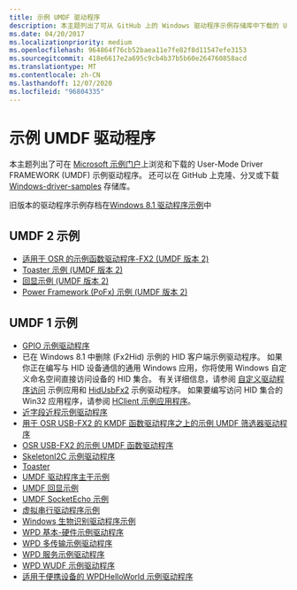 ```yaml
---
title: 示例 UMDF 驱动程序
description: 本主题列出了可从 GitHub 上的 Windows 驱动程序示例存储库中下载的 User-Mode Driver Framework (UMDF) 示例驱动程序。
ms.date: 04/20/2017
ms.localizationpriority: medium
ms.openlocfilehash: 964864f76cb52baea11e7fe82f8d11547efe3153
ms.sourcegitcommit: 418e6617e2a695c9cb4b37b5b60e264760858acd
ms.translationtype: MT
ms.contentlocale: zh-CN
ms.lasthandoff: 12/07/2020
ms.locfileid: "96804335"
---
```

# <a name="sample-umdf-drivers"></a>示例 UMDF 驱动程序

本主题列出了可在 [Microsoft 示例门户](/samples/browse/?products=windows-wdk)上浏览和下载的 User-Mode Driver FRAMEWORK (UMDF) 示例驱动程序。 还可以在 GitHub 上克隆、分叉或下载 [Windows-driver-samples](https://github.com/Microsoft/Windows-driver-samples) 存储库。

旧版本的驱动程序示例存档在[Windows 8.1 驱动程序示例](https://go.microsoft.com/fwlink/p/?LinkId=618052)中

## <a name="umdf-2-samples"></a>UMDF 2 示例

-   [适用于 OSR 的示例函数驱动程序-FX2 (UMDF 版本 2) ](https://github.com/Microsoft/Windows-driver-samples/tree/master/usb/umdf2_fx2)
-   [Toaster 示例 (UMDF 版本 2) ](https://github.com/Microsoft/Windows-driver-samples/tree/master/general/toaster/umdf2)
-   [回显示例 (UMDF 版本 2) ](https://github.com/Microsoft/Windows-driver-samples/tree/master/general/echo/umdf2)
-   [Power Framework (PoFx) 示例 (UMDF 版本 2) ](https://github.com/Microsoft/Windows-driver-samples/tree/master/pofx/UMDF2)

## <a name="umdf-1-samples"></a>UMDF 1 示例

-   [GPIO 示例驱动程序](https://github.com/Microsoft/Windows-driver-samples/tree/master/gpio/samples)
-   已在 Windows 8.1 中删除 (Fx2Hid) 示例的 HID 客户端示例驱动程序。 如果你正在编写与 HID 设备通信的通用 Windows 应用，你将使用 Windows 自定义命名空间直接访问设备的 HID 集合。 有关详细信息，请参阅 [自定义驱动程序访问](/samples/browse/) 示例应用和 [HidUsbFx2](https://github.com/Microsoft/Windows-driver-samples/tree/master/hid/hidusbfx2) 示例驱动程序。 如果要编写访问 HID 集合的 Win32 应用程序，请参阅 [HClient 示例应用程序](https://github.com/Microsoft/Windows-driver-samples/tree/master/hid/hclient)。
-   [近字段近程示例驱动程序](https://github.com/Microsoft/Windows-driver-samples/tree/master/nfp/net)
-   [用于 OSR USB-FX2 的 KMDF 函数驱动程序之上的示例 UMDF 筛选器驱动程序](https://github.com/Microsoft/Windows-driver-samples/tree/master/usb/umdf_filter_kmdf)
-   [OSR USB-FX2 的示例 UMDF 函数驱动程序](https://github.com/Microsoft/Windows-driver-samples/tree/master/usb/umdf_fx2)
-   [SkeletonI2C 示例驱动程序](https://github.com/Microsoft/Windows-driver-samples/tree/master/spb/SkeletonI2C)
-   [Toaster](https://github.com/Microsoft/Windows-driver-samples/tree/master/general/toaster/toastDrv)
-   [UMDF 驱动程序主干示例](https://github.com/Microsoft/Windows-driver-samples/tree/master/general/umdfSkeleton)
-   [UMDF 回显示例](https://github.com/Microsoft/Windows-driver-samples/tree/master/general/echo/umdf)
-   [UMDF SocketEcho 示例](https://github.com/Microsoft/Windows-driver-samples/tree/master/general/echo/umdfSocketEcho)
-   [虚拟串行驱动程序示例](https://github.com/Microsoft/Windows-driver-samples/tree/master/serial/VirtualSerial)
-   [Windows 生物识别驱动程序示例](https://github.com/Microsoft/Windows-driver-samples/tree/master/biometrics)
-   [WPD 基本-硬件示例驱动程序](https://github.com/Microsoft/Windows-driver-samples/tree/master/wpd/WpdBasicHardwareDriver)
-   [WPD 多传输示例驱动程序](https://github.com/Microsoft/Windows-driver-samples/tree/master/wpd/WpdMultiTransportDriver)
-   [WPD 服务示例驱动程序](https://github.com/Microsoft/Windows-driver-samples/tree/master/wpd/WpdServiceSampleDriver)
-   [WPD WUDF 示例驱动程序](https://github.com/Microsoft/Windows-driver-samples/tree/master/wpd/WpdWudfSampleDriver)
-   [适用于便携设备的 WPDHelloWorld 示例驱动程序](https://github.com/Microsoft/Windows-driver-samples/tree/master/wpd/WpdHelloWorldDriver)

